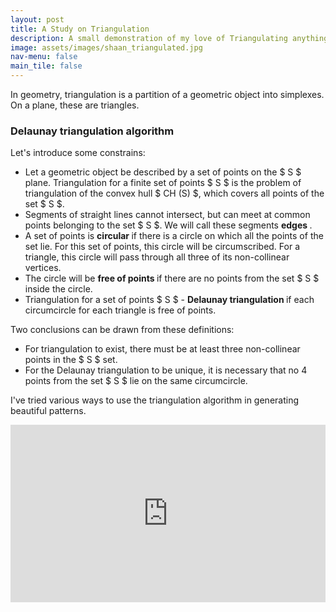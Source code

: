 ```yaml
---
layout: post
title: A Study on Triangulation
description: A small demonstration of my love of Triangulating anything and everything
image: assets/images/shaan_triangulated.jpg
nav-menu: false
main_tile: false
---
```


</style>
<p>In geometry, triangulation is a partition of a geometric object into simplexes. On a plane, these are triangles.</p>

### Delaunay triangulation algorithm
Let's introduce some constrains:
* Let a geometric object be described by a set of points on the $ S $ plane. Triangulation for a finite set of points $ S $ is the problem of triangulation of the convex hull $ CH (S) $, which covers all points of the set $ S $. 
* Segments of straight lines cannot intersect, but can meet at common points belonging to the set $ S $. We will call these segments <b> edges </b>.
* A set of points is <b> circular </b> if there is a circle on which all the points of the set lie. For this set of points, this circle will be circumscribed. For a triangle, this circle will pass through all three of its non-collinear vertices.
* The circle will be <b> free of points </b> if there are no points from the set $ S $ inside the circle.
* Triangulation for a set of points $ S $ - <b> Delaunay triangulation </b> if each circumcircle for each triangle is free of points.

Two conclusions can be drawn from these definitions:
* For triangulation to exist, there must be at least three non-collinear points in the $ S $ set.
* For the Delaunay triangulation to be unique, it is necessary that no 4 points from the set $ S $ lie on the same circumcircle.

<p>I've tried various ways to use the triangulation algorithm in generating beautiful patterns.</p>

<!-- <div class="videoWrapper">
  <iframe width="560" height="315" src="https://www.youtube.com/embed/r9JzMWXTGwQ" frameborder="0" allow="accelerometer; autoplay; encrypted-media; gyroscope; picture-in-picture" allowfullscreen></iframe>
</div>
<p> -->

<style>
	*.videoWrapper {
		position: relative;
		padding-bottom: 56.25%; /* 16:9 */
		height: 0;
	}
	*.videoWrapper iframe {
		position: absolute;
		top: 0;
		left: 0;
		width: 100%;
		height: 100%;
	}
}
</style>
<style> iframe{ border: none; } </style>
<div class="videoWrapper" style="--aspect-ratio: 2 / 4;">
    <iframe 
        src="https://tahsintariq.github.io/p5js/P5_Sketches/P5_Web_Collection/Delunay_triangulation"
        data-position="center center">
    </iframe>
</div>
<p>
</p>

<!-- <div class="videoWrapper" style="--aspect-ratio: 3 / 4;">
<iframe src="https://www.youtube.com/embed/fY4qkfjJo6A" alt="" data-position="center center" /></iframe>
</div> -->
